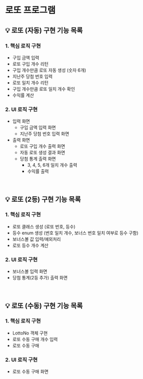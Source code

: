 # 로또 프로그램

## 💡 로또 (자동) 구현 기능 목록
### 1. 핵심 로직 구현

- 구입 금액 입력
- 로또 구입 개수 리턴
- 구입 개수만큼 로또 자동 생성 (숫자 6개)
- 지난주 당첨 번호 입력
- 로또 일치 개수 리턴
- 구입 개수만큼 로또 일치 개수 확인
- 수익률 계산

### 2. UI 로직 구현

- 입력 화면 
    - 구입 금액 입력 화면
    - 지난주 당첨 번호 입력 화면
- 출력 화면
    - 로또 구입 개수 출력 화면
    - 자동 로또 생성 결과 화면
    - 당첨 통계 출력 화면
        - 3, 4, 5, 6개 일치 개수 출력
        - 수익률 출력
<br><br><br>
## 💡 로또 (2등) 구현 기능 목록
### 1. 핵심 로직 구현
- 로또 클래스 생성 (로또 번호, 등수)
- 등수 enum 생성 (번호 일치 개수, 보너스 번호 일치 여부로 등수 구함)
- 보너스볼 값 입력/예외처리
- 로또 등수 개수 계산

### 2. UI 로직 구현
- 보너스볼 입력 화면
- 당첨 통계(2등 추가) 출력 화면
<br><br><br>
## 💡 로또 (수동) 구현 기능 목록
### 1. 핵심 로직 구현
- LottoNo 객체 구현
- 로또 수동 구매 개수 입력
- 로또 수동 구매

### 2. UI 로직 구현
- 로또 수동 구매 화면
